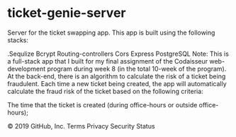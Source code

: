 # ticket-genie-server
Server for the ticket swapping app. 
This app is built using the following stacks:

.Sequlize 
Bcrypt
Routing-controllers
Cors
Express
PostgreSQL
Note:
This is a full-stack app that I built for my final assignment of the Codaisseur web-development program during week 8 (in the total 10-week of the program).
At the back-end, there is an algorithm to calculate the risk of a ticket being fraudulent. Each time a new ticket being created, the app will automatically calculate the fraud risk of the ticket based on the following criteria:

The time that the ticket is created (during office-hours or outside office-hours);

© 2019 GitHub, Inc.
Terms
Privacy
Security
Status
